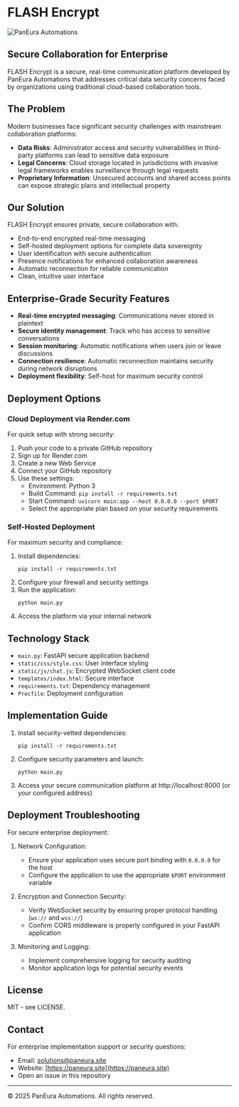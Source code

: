 # FLASH Encrypt

![PanEura Automations](https://pbs.twimg.com/media/GpaQJvnbIAAZXQc?format=jpg&name=small)

## Secure Collaboration for Enterprise

FLASH Encrypt is a secure, real-time communication platform developed by PanEura Automations that addresses critical data security concerns faced by organizations using traditional cloud-based collaboration tools.

## The Problem

Modern businesses face significant security challenges with mainstream collaboration platforms:

- **Data Risks**: Administrator access and security vulnerabilities in third-party platforms can lead to sensitive data exposure
- **Legal Concerns**: Cloud storage located in jurisdictions with invasive legal frameworks enables surveillance through legal requests
- **Proprietary Information**: Unsecured accounts and shared access points can expose strategic plans and intellectual property

## Our Solution

FLASH Encrypt ensures private, secure collaboration with:

- End-to-end encrypted real-time messaging
- Self-hosted deployment options for complete data sovereignty
- User identification with secure authentication
- Presence notifications for enhanced collaboration awareness
- Automatic reconnection for reliable communication
- Clean, intuitive user interface

## Enterprise-Grade Security Features

- **Real-time encrypted messaging**: Communications never stored in plaintext
- **Secure identity management**: Track who has access to sensitive conversations
- **Session monitoring**: Automatic notifications when users join or leave discussions
- **Connection resilience**: Automatic reconnection maintains security during network disruptions
- **Deployment flexibility**: Self-host for maximum security control

## Deployment Options

### Cloud Deployment via Render.com

For quick setup with strong security:

1. Push your code to a private GitHub repository
2. Sign up for Render.com
3. Create a new Web Service
4. Connect your GitHub repository
5. Use these settings:
   - Environment: Python 3
   - Build Command: `pip install -r requirements.txt`
   - Start Command: `uvicorn main:app --host 0.0.0.0 --port $PORT`
   - Select the appropriate plan based on your security requirements

### Self-Hosted Deployment

For maximum security and compliance:

1. Install dependencies:
   ```
   pip install -r requirements.txt
   ```
2. Configure your firewall and security settings
3. Run the application:
   ```
   python main.py
   ```
4. Access the platform via your internal network

## Technology Stack

- `main.py`: FastAPI secure application backend
- `static/css/style.css`: User interface styling
- `static/js/chat.js`: Encrypted WebSocket client code
- `templates/index.html`: Secure interface
- `requirements.txt`: Dependency management
- `Procfile`: Deployment configuration

## Implementation Guide

1. Install security-vetted dependencies:
   ```
   pip install -r requirements.txt
   ```
2. Configure security parameters and launch:
   ```
   python main.py
   ```
3. Access your secure communication platform at http://localhost:8000 (or your configured address)

## Deployment Troubleshooting

For secure enterprise deployment:

1. Network Configuration:
   - Ensure your application uses secure port binding with `0.0.0.0` for the host
   - Configure the application to use the appropriate `$PORT` environment variable
   
2. Encryption and Connection Security:
   - Verify WebSocket security by ensuring proper protocol handling (`ws://` and `wss://`)
   - Confirm CORS middleware is properly configured in your FastAPI application
   
3. Monitoring and Logging:
   - Implement comprehensive logging for security auditing
   - Monitor application logs for potential security events

## License

MIT - see LICENSE.

## Contact

For enterprise implementation support or security questions:
- Email: solutions@paneura.site
- Website: [https://paneura.site](https://paneura.site)
- Open an issue in this repository

---

© 2025 PanEura Automations. All rights reserved.